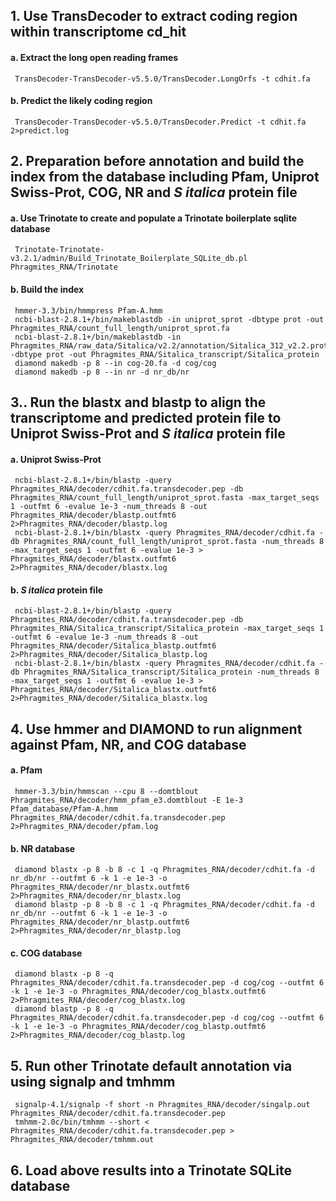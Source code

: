## 1. Use TransDecoder to extract coding region within transcriptome cd_hit

#### a. Extract the long open reading frames 
     
     TransDecoder-TransDecoder-v5.5.0/TransDecoder.LongOrfs -t cdhit.fa
     
#### b. Predict the likely coding region
    
     TransDecoder-TransDecoder-v5.5.0/TransDecoder.Predict -t cdhit.fa 2>predict.log
     
## 2. Preparation before annotation and build the index from the database including Pfam, Uniprot Swiss-Prot, COG, NR and *S italica* protein file 

#### a. Use Trinotate to create and populate a Trinotate boilerplate sqlite database 
   
     Trinotate-Trinotate-v3.2.1/admin/Build_Trinotate_Boilerplate_SQLite_db.pl Phragmites_RNA/Trinotate

#### b. Build the index 
	 	 
     hmmer-3.3/bin/hmmpress Pfam-A.hmm
     ncbi-blast-2.8.1+/bin/makeblastdb -in uniprot_sprot -dbtype prot -out Phragmites_RNA/count_full_length/uniprot_sprot.fa
     ncbi-blast-2.8.1+/bin/makeblastdb -in Phragmites_RNA/raw_data/Sitalica/v2.2/annotation/Sitalica_312_v2.2.protein.fa -dbtype prot -out Phragmites_RNA/Sitalica_transcript/Sitalica_protein
     diamond makedb -p 8 --in cog-20.fa -d cog/cog
     diamond makedb -p 8 --in nr -d nr_db/nr
     
## 3.. Run the blastx and blastp to align the transcriptome and predicted protein file to Uniprot Swiss-Prot and *S italica* protein file 

#### a. Uniprot Swiss-Prot
     
     ncbi-blast-2.8.1+/bin/blastp -query Phragmites_RNA/decoder/cdhit.fa.transdecoder.pep -db Phragmites_RNA/count_full_length/uniprot_sprot.fasta -max_target_seqs 1 -outfmt 6 -evalue 1e-3 -num_threads 8 -out Phragmites_RNA/decoder/blastp.outfmt6 2>Phragmites_RNA/decoder/blastp.log
     ncbi-blast-2.8.1+/bin/blastx -query Phragmites_RNA/decoder/cdhit.fa -db Phragmites_RNA/count_full_length/uniprot_sprot.fasta -num_threads 8 -max_target_seqs 1 -outfmt 6 -evalue 1e-3 > Phragmites_RNA/decoder/blastx.outfmt6 2>Phragmites_RNA/decoder/blastx.log
     
#### b. *S italica* protein file 

     ncbi-blast-2.8.1+/bin/blastp -query Phragmites_RNA/decoder/cdhit.fa.transdecoder.pep -db Phragmites_RNA/Sitalica_transcript/Sitalica_protein -max_target_seqs 1 -outfmt 6 -evalue 1e-3 -num_threads 8 -out Phragmites_RNA/decoder/Sitalica_blastp.outfmt6 2>Phragmites_RNA/decoder/Sitalica_blastp.log
     ncbi-blast-2.8.1+/bin/blastx -query Phragmites_RNA/decoder/cdhit.fa -db Phragmites_RNA/Sitalica_transcript/Sitalica_protein -num_threads 8 -max_target_seqs 1 -outfmt 6 -evalue 1e-3 > Phragmites_RNA/decoder/Sitalica_blastx.outfmt6 2>Phragmites_RNA/decoder/Sitalica_blastx.log
     
## 4. Use hmmer and DIAMOND to run alignment against Pfam, NR, and COG database 

#### a. Pfam
   
     hmmer-3.3/bin/hmmscan --cpu 8 --domtblout Phragmites_RNA/decoder/hmm_pfam_e3.domtblout -E 1e-3 Pfam_database/Pfam-A.hmm Phragmites_RNA/decoder/cdhit.fa.transdecoder.pep 2>Phragmites_RNA/decoder/pfam.log

#### b. NR database

     diamond blastx -p 8 -b 8 -c 1 -q Phragmites_RNA/decoder/cdhit.fa -d nr_db/nr --outfmt 6 -k 1 -e 1e-3 -o Phragmites_RNA/decoder/nr_blastx.outfmt6 2>Phragmites_RNA/decoder/nr_blastx.log
     diamond blastp -p 8 -b 8 -c 1 -q Phragmites_RNA/decoder/cdhit.fa -d nr_db/nr --outfmt 6 -k 1 -e 1e-3 -o Phragmites_RNA/decoder/nr_blastp.outfmt6 2>Phragmites_RNA/decoder/nr_blastp.log
    
#### c. COG database    
   
     diamond blastx -p 8 -q Phragmites_RNA/decoder/cdhit.fa.transdecoder.pep -d cog/cog --outfmt 6 -k 1 -e 1e-3 -o Phragmites_RNA/decoder/cog_blastx.outfmt6 2>Phragmites_RNA/decoder/cog_blastx.log
     diamond blastp -p 8 -q Phragmites_RNA/decoder/cdhit.fa.transdecoder.pep -d cog/cog --outfmt 6 -k 1 -e 1e-3 -o Phragmites_RNA/decoder/cog_blastp.outfmt6 2>Phragmites_RNA/decoder/cog_blastp.log 	   


## 5. Run other Trinotate default annotation via using signalp and tmhmm 
     
     signalp-4.1/signalp -f short -n Phragmites_RNA/decoder/singalp.out Phragmites_RNA/decoder/cdhit.fa.transdecoder.pep
     tmhmm-2.0c/bin/tmhmm --short < Phragmites_RNA/decoder/cdhit.fa.transdecoder.pep > Phragmites_RNA/decoder/tmhmm.out

## 6. Load above results into a Trinotate SQLite database

     











